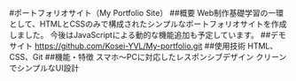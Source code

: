 #ポートフォリオサイト（My Portfolio Site）
##概要
Web制作基礎学習の一環として、HTMLとCSSのみで構成されたシンプルなポートフォリオサイトを作成しました。
今後はJavaScriptによる動的な機能追加も予定しています。
##デモサイト
https://github.com/Kosei-YVL/My-portfolio.git
##使用技術
HTML、CSS、Git
##機能・特徴
スマホ～PCに対応したレスポンシブデザイン
クリーンでシンプルなUI設計
